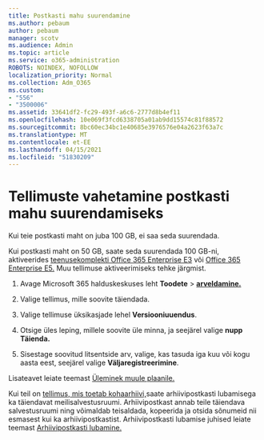 ```yaml
---
title: Postkasti mahu suurendamine
ms.author: pebaum
author: pebaum
manager: scotv
ms.audience: Admin
ms.topic: article
ms.service: o365-administration
ROBOTS: NOINDEX, NOFOLLOW
localization_priority: Normal
ms.collection: Adm_O365
ms.custom:
- "556"
- "3500006"
ms.assetid: 33641df2-fc29-493f-a6c6-2777d8b4ef11
ms.openlocfilehash: 10e069f3fcd6338705a01ab9dd15574c81f88572
ms.sourcegitcommit: 8bc60ec34bc1e40685e3976576e04a2623f63a7c
ms.translationtype: MT
ms.contentlocale: et-EE
ms.lasthandoff: 04/15/2021
ms.locfileid: "51830209"
---
```

# <a name="switch-subscriptions-to-increase-mailbox-size"></a>Tellimuste vahetamine postkasti mahu suurendamiseks

Kui teie postkasti maht on juba 100 GB, ei saa seda suurendada.
  
Kui postkasti maht on 50 GB, saate seda suurendada 100 GB-ni, aktiveerides [teenusekomplekti Office 365 Enterprise E3](https://products.office.com/business/office-365-enterprise-e3-business-software) või [Office 365 Enterprise E5.](https://products.office.com/business/office-365-enterprise-e5-business-software) Muu tellimuse aktiveerimiseks tehke järgmist.
  
1. Avage Microsoft 365 halduskeskuses leht **Toodete** \> **[arveldamine.](https://go.microsoft.com/fwlink/p/?linkid=842054)**

2. Valige tellimus, mille soovite täiendada.

3. Valige tellimuse üksikasjade lehel **Versiooniuuendus**.

4. Otsige üles leping, millele soovite üle minna, ja seejärel valige **nupp Täienda.**

5. Sisestage soovitud litsentside arv, valige, kas tasuda iga kuu või kogu aasta eest, seejärel valige **Väljaregistreerimine**.

Lisateavet leiate teemast [Üleminek muule plaanile.](https://docs.microsoft.com/microsoft-365/commerce/subscriptions/upgrade-to-different-plan)

Kui teil on [tellimus, mis toetab kohaarhiivi,](https://docs.microsoft.com/office365/servicedescriptions/exchange-online-archiving-service-description/exchange-online-archiving-service-description)saate arhiivipostkasti lubamisega ka täiendavat meilisalvestusruumi. Arhiivipostkast annab teile täiendava salvestusruumi ning võimaldab teisaldada, kopeerida ja otsida sõnumeid nii esmasest kui ka arhiivipostkastist. Arhiivipostkasti lubamise juhised leiate teemast [Arhiivipostkasti lubamine.](https://docs.microsoft.com/microsoft-365/compliance/enable-archive-mailboxes)
